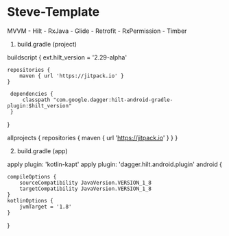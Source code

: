 # Steve-Template
MVVM - Hilt - RxJava - Glide - Retrofit - RxPermission - Timber

1. build.gradle (project)

buildscript {
    ext.hilt_version = '2.29-alpha'
    
    repositories {
        maven { url 'https://jitpack.io' }
    }
    
     dependencies {
         classpath "com.google.dagger:hilt-android-gradle-plugin:$hilt_version"
     }
}

allprojects {
    repositories {
        maven { url 'https://jitpack.io' }
    }
}

2. build.gradle (app)

apply plugin: 'kotlin-kapt'
apply plugin: 'dagger.hilt.android.plugin'
android {

    compileOptions {
        sourceCompatibility JavaVersion.VERSION_1_8
        targetCompatibility JavaVersion.VERSION_1_8
    }
    kotlinOptions {
        jvmTarget = '1.8'
    }
    
}
